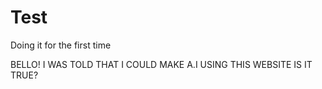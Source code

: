 # Test
Doing it for the first time

BELLO!
I WAS TOLD THAT I COULD MAKE A.I USING THIS WEBSITE
IS IT TRUE?
